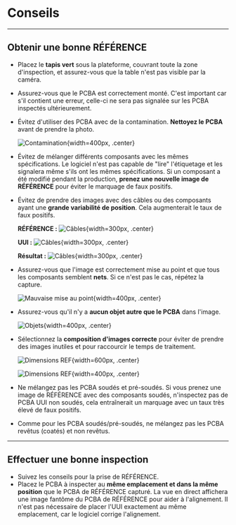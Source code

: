 # **Conseils**
---
## **Obtenir une bonne RÉFÉRENCE**

- Placez le **tapis vert** sous la plateforme, couvrant toute la zone d'inspection, et assurez-vous que la table n'est pas visible par la caméra.
- Assurez-vous que le PCBA est correctement monté. C'est important car s'il contient une erreur, celle-ci ne sera pas signalée sur les PCBA inspectés ultérieurement.
- Évitez d'utiliser des PCBA avec de la contamination. **Nettoyez le PCBA** avant de prendre la photo.
    
    ![Contamination](../assets/v7/tip-1.jpg){width=400px, .center}

- Évitez de mélanger différents composants avec les mêmes spécifications. Le logiciel n'est pas capable de "lire" l'étiquetage et les signalera même s'ils ont les mêmes spécifications. Si un composant a été modifié pendant la production, **prenez une nouvelle image de RÉFÉRENCE** pour éviter le marquage de faux positifs.
- Évitez de prendre des images avec des câbles ou des composants ayant une **grande variabilité de position**. Cela augmenterait le taux de faux positifs.
    
    **RÉFÉRENCE :**
    ![Câbles](../assets/v7/tip-2-a.jpg){width=300px, .center} 
    
    **UUI :**
    ![Câbles](../assets/v7/tip-2-b.jpg){width=300px, .center}

     **Résultat :**
    ![Câbles](../assets/v7/tip-2-c.jpg){width=300px, .center}

- Assurez-vous que l'image est correctement mise au point et que tous les composants semblent **nets**. Si ce n'est pas le cas, répétez la capture.

    ![Mauvaise mise au point](../assets/v7/tip-4.jpg){width=400px, .center}

- Assurez-vous qu'il n'y a **aucun objet autre que le PCBA** dans l'image.
    
    ![Objets](../assets/v7/tip-3.jpg){width=400px, .center}

- Sélectionnez la **composition d'images correcte** pour éviter de prendre des images inutiles et pour raccourcir le temps de traitement.
    
    ![Dimensions REF](../assets/v7/uui-ref_livepreview-dimensions.png){width=600px, .center}

    ![Dimensions REF](../assets/v7/tip-5.jpg){width=400px, .center}

- Ne mélangez pas les PCBA soudés et pré-soudés. Si vous prenez une image de RÉFÉRENCE avec des composants soudés, n'inspectez pas de PCBA UUI non soudés, cela entraînerait un marquage avec un taux très élevé de faux positifs.
- Comme pour les PCBA soudés/pré-soudés, ne mélangez pas les PCBA revêtus (coatés) et non revêtus.

---
## **Effectuer une bonne inspection**

- Suivez les conseils pour la prise de RÉFÉRENCE.
- Placez le PCBA à inspecter au **même emplacement et dans la même position** que le PCBA de RÉFÉRENCE capturé. La vue en direct affichera une image fantôme du PCBA de RÉFÉRENCE pour aider à l'alignement. Il n'est pas nécessaire de placer l'UUI exactement au même emplacement, car le logiciel corrige l'alignement.